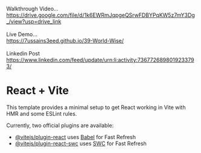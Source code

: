 Walkthrough Video...<br>https://drive.google.com/file/d/1k6EWRmJqpgeQSrwFDBYPqKW5z7mY3Dg_/view?usp=drive_link
<br><br>
Live Demo...<br>https://7ussains3eed.github.io/39-World-Wise/
<br><br>
Linkedin Post<br>https://www.linkedin.com/feed/update/urn:li:activity:7367726898019233793/

# React + Vite

This template provides a minimal setup to get React working in Vite with HMR and some ESLint rules.

Currently, two official plugins are available:

- [@vitejs/plugin-react](https://github.com/vitejs/vite-plugin-react/blob/main/packages/plugin-react/README.md) uses [Babel](https://babeljs.io/) for Fast Refresh
- [@vitejs/plugin-react-swc](https://github.com/vitejs/vite-plugin-react-swc) uses [SWC](https://swc.rs/) for Fast Refresh
